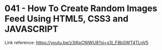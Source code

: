 # 041 - How To Create Random Images Feed Using HTML5, CSS3 and JAVASCRIPT

Link reference: https://youtu.be/z3iKpCNlWU8?si=s3l_F8bGWT4TLnV5
